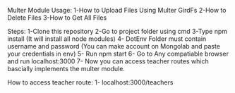 Multer Module Usage:
1-How to Upload Files Using Multer GirdFs
2-How to Delete Files
3-How to Get All Files

Steps:
1-Clone this repository
2-Go to project folder using cmd
3-Type npm install (It will install all node modules)
4- DotEnv Folder must contain username and password (You can make account on Mongolab and paste your credentials in env)
5- Run npm start
6- Go to Any compatiable browser and run localhost:3000
7- Now you can access teacher routes which bascially implements the multer module.

How to access teacher route:
1- localhost:3000/teachers
 

